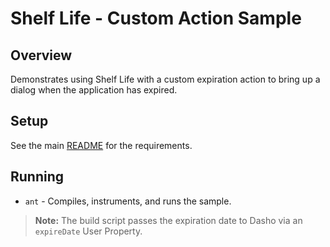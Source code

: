 # Shelf Life - Custom Action Sample

## Overview

Demonstrates using Shelf Life with a custom expiration action to bring up a dialog when the application has expired.

## Setup

See the main [README](../README.md) for the requirements.

## Running

* `ant` - Compiles, instruments, and runs the sample.

>**Note:** The build script passes the expiration date to Dasho via an `expireDate` User Property.